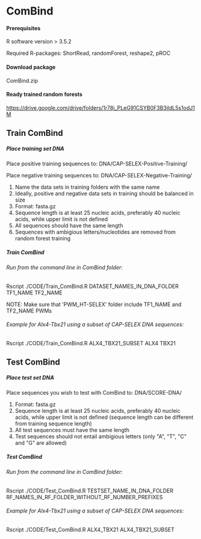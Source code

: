 # ComBind

#### Prerequisites
R software version > 3.5.2

Required R-packages: ShortRead, randomForest, reshape2, pROC

#### Download package
ComBind.zip

#### Ready trained random forests
https://drive.google.com/drive/folders/1r78j_PLeG91CSYB0F3B3ildL5s1odJ1M 

## Train ComBind
##### Place training set DNA
Place positive training sequences to: DNA/CAP-SELEX-Positive-Training/

Place negative training sequences to: DNA/CAP-SELEX-Negative-Training/

1. Name the data sets in training folders with the same name
2. Ideally, positive and negative data sets in training should be balanced in size
3. Format: fasta.gz
4. Sequence length is at least 25 nucleic acids, preferably 40 nucleic acids, while upper limit is not defined
5. All sequences should have the same length
6. Sequences with ambigious letters/nucleotides are removed from random forest training

##### Train ComBind
###### Run from the command line in ComBind folder:
Rscript ./CODE/Train_ComBind.R DATASET_NAMES_IN_DNA_FOLDER TF1_NAME TF2_NAME

NOTE: Make sure that 'PWM_HT-SELEX' folder include TF1_NAME and TF2_NAME PWMs

###### Example for Alx4-Tbx21 using a subset of CAP-SELEX DNA sequences:
Rscript ./CODE/Train_ComBind.R ALX4_TBX21_SUBSET ALX4 TBX21

## Test ComBind
##### Place test set DNA
Place sequences you wish to test with ComBind to: DNA/SCORE-DNA/

1. Format: fasta.gz
2. Sequence length is at least 25 nucleic acids, preferably 40 nucleic acids, while upper limit is not defined (sequence length can be different from training sequence length)
3. All test sequences must have the same length
4. Test sequences should not entail ambigious letters (only "A", "T", "C" and "G" are allowed)

##### Test ComBind
###### Run from the command line in ComBind folder:
Rscript ./CODE/Test_ComBind.R TESTSET_NAME_IN_DNA_FOLDER RF_NAMES_IN_RF_FOLDER_WITHOUT_RF_NUMBER_PREFIXES

###### Example for Alx4-Tbx21 using a subset of CAP-SELEX DNA sequences:
Rscript ./CODE/Test_ComBind.R ALX4_TBX21 ALX4_TBX21_SUBSET

